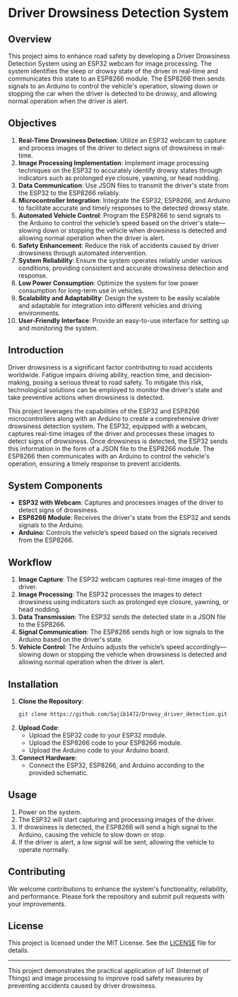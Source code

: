 # Driver Drowsiness Detection System

## Overview
This project aims to enhance road safety by developing a Driver Drowsiness Detection System using an ESP32 webcam for image processing. The system identifies the sleep or drowsy state of the driver in real-time and communicates this state to an ESP8266 module. The ESP8266 then sends signals to an Arduino to control the vehicle's operation, slowing down or stopping the car when the driver is detected to be drowsy, and allowing normal operation when the driver is alert.

## Objectives
1. **Real-Time Drowsiness Detection**: Utilize an ESP32 webcam to capture and process images of the driver to detect signs of drowsiness in real-time.
2. **Image Processing Implementation**: Implement image processing techniques on the ESP32 to accurately identify drowsy states through indicators such as prolonged eye closure, yawning, or head nodding.
3. **Data Communication**: Use JSON files to transmit the driver's state from the ESP32 to the ESP8266 reliably.
4. **Microcontroller Integration**: Integrate the ESP32, ESP8266, and Arduino to facilitate accurate and timely responses to the detected drowsy state.
5. **Automated Vehicle Control**: Program the ESP8266 to send signals to the Arduino to control the vehicle’s speed based on the driver's state—slowing down or stopping the vehicle when drowsiness is detected and allowing normal operation when the driver is alert.
6. **Safety Enhancement**: Reduce the risk of accidents caused by driver drowsiness through automated intervention.
7. **System Reliability**: Ensure the system operates reliably under various conditions, providing consistent and accurate drowsiness detection and response.
8. **Low Power Consumption**: Optimize the system for low power consumption for long-term use in vehicles.
9. **Scalability and Adaptability**: Design the system to be easily scalable and adaptable for integration into different vehicles and driving environments.
10. **User-Friendly Interface**: Provide an easy-to-use interface for setting up and monitoring the system.

## Introduction
Driver drowsiness is a significant factor contributing to road accidents worldwide. Fatigue impairs driving ability, reaction time, and decision-making, posing a serious threat to road safety. To mitigate this risk, technological solutions can be employed to monitor the driver's state and take preventive actions when drowsiness is detected.

This project leverages the capabilities of the ESP32 and ESP8266 microcontrollers along with an Arduino to create a comprehensive driver drowsiness detection system. The ESP32, equipped with a webcam, captures real-time images of the driver and processes these images to detect signs of drowsiness. Once drowsiness is detected, the ESP32 sends this information in the form of a JSON file to the ESP8266 module. The ESP8266 then communicates with an Arduino to control the vehicle's operation, ensuring a timely response to prevent accidents.

## System Components
- **ESP32 with Webcam**: Captures and processes images of the driver to detect signs of drowsiness.
- **ESP8266 Module**: Receives the driver's state from the ESP32 and sends signals to the Arduino.
- **Arduino**: Controls the vehicle’s speed based on the signals received from the ESP8266.

## Workflow
1. **Image Capture**: The ESP32 webcam captures real-time images of the driver.
2. **Image Processing**: The ESP32 processes the images to detect drowsiness using indicators such as prolonged eye closure, yawning, or head nodding.
3. **Data Transmission**: The ESP32 sends the detected state in a JSON file to the ESP8266.
4. **Signal Communication**: The ESP8266 sends high or low signals to the Arduino based on the driver's state.
5. **Vehicle Control**: The Arduino adjusts the vehicle’s speed accordingly—slowing down or stopping the vehicle when drowsiness is detected and allowing normal operation when the driver is alert.

## Installation
1. **Clone the Repository**:
   ```bash
   git clone https://github.com/Sajib1472/Drowsy_driver_detection.git
   ```
2. **Upload Code**:
   - Upload the ESP32 code to your ESP32 module.
   - Upload the ESP8266 code to your ESP8266 module.
   - Upload the Arduino code to your Arduino board.
3. **Connect Hardware**:
   - Connect the ESP32, ESP8266, and Arduino according to the provided schematic.

## Usage
1. Power on the system.
2. The ESP32 will start capturing and processing images of the driver.
3. If drowsiness is detected, the ESP8266 will send a high signal to the Arduino, causing the vehicle to slow down or stop.
4. If the driver is alert, a low signal will be sent, allowing the vehicle to operate normally.

## Contributing
We welcome contributions to enhance the system's functionality, reliability, and performance. Please fork the repository and submit pull requests with your improvements.

## License
This project is licensed under the MIT License. See the [LICENSE](LICENSE) file for details.

---

This project demonstrates the practical application of IoT (Internet of Things) and image processing to improve road safety measures by preventing accidents caused by driver drowsiness.
